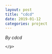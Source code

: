 ```yaml
---
layout: post
title: "cdcd"
date: 2019-01-12
categories: project
---
```


*By cdcd*

<html>
  <head>

  </head>
  <body>
    <p style="margin-top: 0">
      
    </p>
  </body>
</html>
